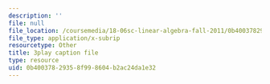 ```yaml
---
description: ''
file: null
file_location: /coursemedia/18-06sc-linear-algebra-fall-2011/0b40037829358f998604b2ac24da1e32_QuZL5IKpO_U.srt
file_type: application/x-subrip
resourcetype: Other
title: 3play caption file
type: resource
uid: 0b400378-2935-8f99-8604-b2ac24da1e32
---
```

